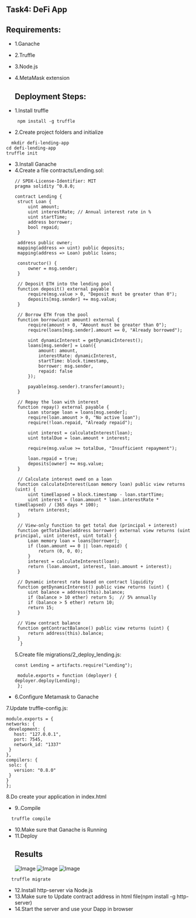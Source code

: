 ## Task4: DeFi App

## Requirements:
- 1.Ganache
- 2.Truffle
- 3.Node.js
- 4.MetaMask extension

  ## Deployment Steps:
- 1.Install truffle
  ``` 
   npm install -g truffle
   ```
- 2.Create project folders and initialize
 ``` 
   mkdir defi-lending-app
 cd defi-lending-app
truffle init
   ```
- 3.Install Ganache
- 4.Create a file contracts/Lending.sol:
   ``` 
   // SPDX-License-Identifier: MIT
  pragma solidity ^0.8.0;

   contract Lending {
    struct Loan {
        uint amount;
        uint interestRate; // Annual interest rate in %
        uint startTime;
        address borrower;
        bool repaid;
    }

    address public owner;
    mapping(address => uint) public deposits;
    mapping(address => Loan) public loans;

    constructor() {
        owner = msg.sender;
    }

    // Deposit ETH into the lending pool
    function deposit() external payable {
        require(msg.value > 0, "Deposit must be greater than 0");
        deposits[msg.sender] += msg.value;
    }

    // Borrow ETH from the pool
    function borrow(uint amount) external {
        require(amount > 0, "Amount must be greater than 0");
        require(loans[msg.sender].amount == 0, "Already borrowed");

        uint dynamicInterest = getDynamicInterest();
        loans[msg.sender] = Loan({
            amount: amount,
            interestRate: dynamicInterest,
            startTime: block.timestamp,
            borrower: msg.sender,
            repaid: false
        });

        payable(msg.sender).transfer(amount);
    }

    // Repay the loan with interest
    function repay() external payable {
        Loan storage loan = loans[msg.sender];
        require(loan.amount > 0, "No active loan");
        require(!loan.repaid, "Already repaid");

        uint interest = calculateInterest(loan);
        uint totalDue = loan.amount + interest;

        require(msg.value >= totalDue, "Insufficient repayment");

        loan.repaid = true;
        deposits[owner] += msg.value;
    }

    // Calculate interest owed on a loan
    function calculateInterest(Loan memory loan) public view returns (uint) {
        uint timeElapsed = block.timestamp - loan.startTime;
        uint interest = (loan.amount * loan.interestRate * timeElapsed) / (365 days * 100);
        return interest;
    }

    // View-only function to get total due (principal + interest)
    function getTotalDue(address borrower) external view returns (uint principal, uint interest, uint total) {
        Loan memory loan = loans[borrower];
        if (loan.amount == 0 || loan.repaid) {
            return (0, 0, 0);
        }
        interest = calculateInterest(loan);
        return (loan.amount, interest, loan.amount + interest);
    }

    // Dynamic interest rate based on contract liquidity
    function getDynamicInterest() public view returns (uint) {
        uint balance = address(this).balance;
        if (balance > 10 ether) return 5;  // 5% annually
        if (balance > 5 ether) return 10;
        return 15;
    }

    // View contract balance
    function getContractBalance() public view returns (uint) {
        return address(this).balance;
    }
     }

   ```
  5.Create file migrations/2_deploy_lending.js:
   ``` 
  const Lending = artifacts.require("Lending");

    module.exports = function (deployer) {
  deployer.deploy(Lending);
    };

   ```
 - 6.Configure Metamask to Ganache
  
  7.Update truffle-config.js:
   ``` 
  module.exports = {
  networks: {
    development: {
      host: "127.0.0.1",
      port: 7545,
      network_id: "1337"
    }
  },
  compilers: {
    solc: {
      version: "0.8.0"
    }
  }
  };

   ```
8.Do create your application in index.html
- 9..Compile 
 ``` 
   truffle compile 
   ```
- 10.Make sure that Ganache is Running
- 11.Deploy
  ## Results
  ![Image](https://github.com/user-attachments/assets/507f8153-71ae-45fd-9c43-8453da3a3327)
![Image](https://github.com/user-attachments/assets/61961c49-da8c-452e-898e-e9f1ab5009cd)
![Image](https://github.com/user-attachments/assets/8ff35e87-498e-49c5-8629-3220cc8abbf2)
 ``` 
   truffle migrate
   ```
- 12.Install http-server via Node.js
- 13.Make sure to Update contract address in html file(npm install -g http-server)
- 14.Start the server and use your Dapp in browser
  
